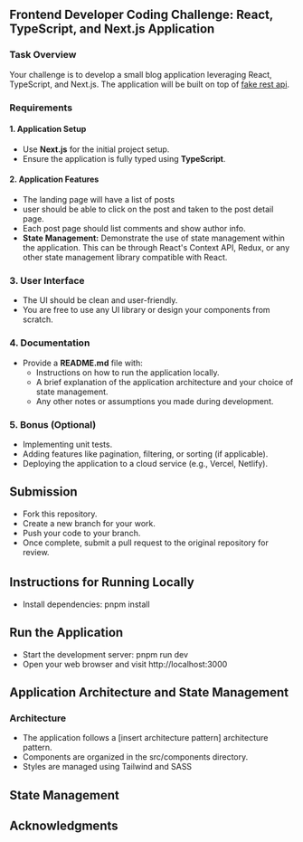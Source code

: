 ## Frontend Developer Coding Challenge: React, TypeScript, and Next.js Application

### Task Overview

Your challenge is to develop a small blog application leveraging React, TypeScript, and Next.js. The application will be built on top of [fake rest api](https://jsonplaceholder.typicode.com/).

### Requirements

#### 1. Application Setup

- Use **Next.js** for the initial project setup.
- Ensure the application is fully typed using **TypeScript**.

#### 2. Application Features

- The landing page will have a list of posts
- user should be able to click on the post and taken to the post detail page.
- Each post page should list comments and show author info.
- **State Management:** Demonstrate the use of state management within the application. This can be through React's Context API, Redux, or any other state management library compatible with React.

### 3. User Interface

- The UI should be clean and user-friendly.
- You are free to use any UI library or design your components from scratch.

### 4. Documentation

- Provide a **README.md** file with:
  - Instructions on how to run the application locally.
  - A brief explanation of the application architecture and your choice of state management.
  - Any other notes or assumptions you made during development.

### 5. Bonus (Optional)

- Implementing unit tests.
- Adding features like pagination, filtering, or sorting (if applicable).
- Deploying the application to a cloud service (e.g., Vercel, Netlify).

## Submission

- Fork this repository.
- Create a new branch for your work.
- Push your code to your branch.
- Once complete, submit a pull request to the original repository for review.

######

## Instructions for Running Locally

- Install dependencies: pnpm install

## Run the Application

- Start the development server: pnpm run dev
- Open your web browser and visit http://localhost:3000

## Application Architecture and State Management

### Architecture

- The application follows a [insert architecture pattern] architecture pattern.
- Components are organized in the src/components directory.
- Styles are managed using Tailwind and SASS

## State Management

## Acknowledgments

